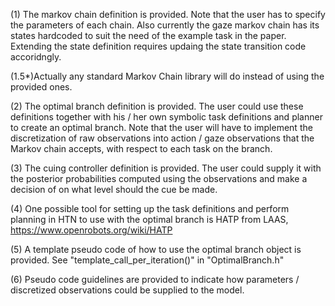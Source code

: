 (1) The markov chain definition is provided. Note that the user has to specify the parameters of each chain. Also currently the gaze markov chain has its states hardcoded to suit the need of the example task in the paper. Extending the state definition requires updaing the state transition code accoridngly.

(1.5*)Actually any standard Markov Chain library will do instead of using the provided ones.

(2) The optimal branch definition is provided. The user could use these definitions together with his / her own symbolic task definitions and planner to create an optimal branch. Note that the user will have to implement the discretization of raw observations into action / gaze observations that the Markov chain accepts, with respect to each task on the branch.

(3) The cuing controller definition is provided. The user could supply it with the posterior probabilities computed using the observations and make a decision of on what level should the cue be made.

(4) One possible tool for setting up the task definitions and perform planning in HTN to use with the optimal branch is HATP from LAAS, https://www.openrobots.org/wiki/HATP

(5) A template pseudo code of how to use the optimal branch object is provided. See "template_call_per_iteration()" in "OptimalBranch.h"

(6) Pseudo code guidelines are provided to indicate how parameters / discretized observations could be supplied to the model.
